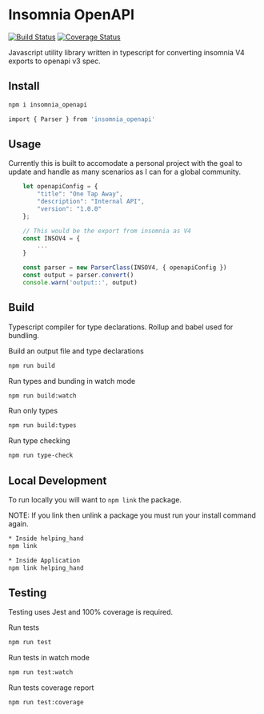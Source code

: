 # Insomnia OpenAPI
[![Build Status](https://travis-ci.org/xjdesigns/HelpingHand.svg?branch=master)](https://travis-ci.org/xjdesigns/HelpingHand)
[![Coverage Status](https://coveralls.io/repos/github/xjdesigns/HelpingHand/badge.svg?branch=master)](https://coveralls.io/github/xjdesigns/HelpingHand?branch=master)

Javascript utility library written in typescript for converting insomnia V4 exports to openapi v3 spec.

## Install
```bash
npm i insomnia_openapi
```

```bash
import { Parser } from 'insomnia_openapi'
```

## Usage

Currently this is built to accomodate a personal project with the goal to update
and handle as many scenarios as I can for a global community.

```javascript
	let openapiConfig = {
		"title": "One Tap Away",
		"description": "Internal API",
		"version": "1.0.0"
	};

	// This would be the export from insomnia as V4
	const INSOV4 = {
		...
	}

	const parser = new ParserClass(INSOV4, { openapiConfig })
	const output = parser.convert()
	console.warn('output::', output)
```

## Build
Typescript compiler for type declarations. Rollup and babel used for bundling.

Build an output file and type declarations
```bash
npm run build
```

Run types and bunding in watch mode
```bash
npm run build:watch
```

Run only types
```bash
npm run build:types
```

Run type checking
```bash
npm run type-check
```

## Local Development
To run locally you will want to `npm link` the package.

NOTE: If you link then unlink a package you must run your install command again.

```bash
* Inside helping_hand
npm link
```

```bash
* Inside Application
npm link helping_hand
```

## Testing
Testing uses Jest and 100% coverage is required.

Run tests
```bash
npm run test
```

Run tests in watch mode
```bash
npm run test:watch
```

Run tests coverage report
```bash
npm run test:coverage
```
